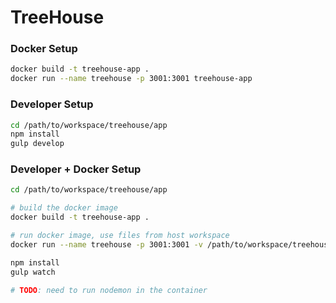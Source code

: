 # TreeHouse

### Docker Setup
```bash
docker build -t treehouse-app .
docker run --name treehouse -p 3001:3001 treehouse-app
```

### Developer Setup
```bash
cd /path/to/workspace/treehouse/app
npm install
gulp develop
```

### Developer + Docker Setup
```bash
cd /path/to/workspace/treehouse/app

# build the docker image
docker build -t treehouse-app .

# run docker image, use files from host workspace
docker run --name treehouse -p 3001:3001 -v /path/to/workspace/treehouse/app:/treehouse treehouse-app

npm install
gulp watch

# TODO: need to run nodemon in the container
```